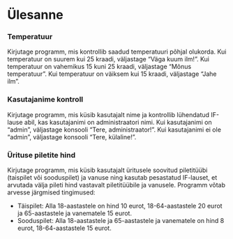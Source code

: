 # Ülesanne
### Temperatuur
Kirjutage programm, mis kontrollib saadud temperatuuri põhjal olukorda. Kui temperatuur on suurem kui 25 kraadi, väljastage “Väga kuum ilm!”. Kui temperatuur on vahemikus 15 kuni 25 kraadi, väljastage “Mõnus temperatuur”. Kui temperatuur on väiksem kui 15 kraadi, väljastage “Jahe ilm”.
### Kasutajanime kontroll
Kirjutage programm, mis küsib kasutajalt nime ja kontrollib lühendatud IF-lause abil, kas kasutajanimi on administraatori nimi. Kui kasutajanimi on “admin”, väljastage konsooli “Tere, administraator!”. Kui kasutajanimi ei ole “admin”, väljastage konsooli “Tere, külaline!”.
### Ürituse piletite hind
Kirjutage programm, mis küsib kasutajalt üritusele soovitud piletitüübi (taispilet või sooduspilet) ja vanuse ning kasutab pesastatud IF-lauset, et arvutada välja pileti hind vastavalt piletitüübile ja vanusele. Programm võtab arvesse järgmised tingimused:
* Täispilet: Alla 18-aastastele on hind 10 eurot, 18-64-aastastele 20 eurot ja 65-aastastele ja vanematele 15 eurot.
* Sooduspilet: Alla 18-aastastele ja 65-aastastele ja vanematele on hind 8 eurot, 18-64-aastastele 15 eurot.